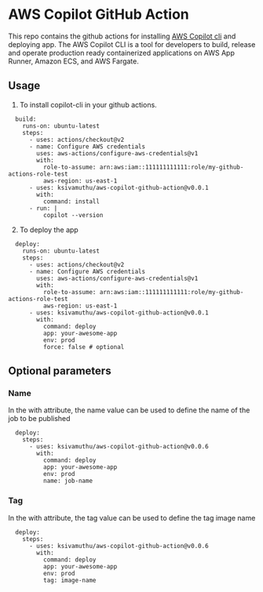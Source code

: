 # AWS Copilot GitHub Action

This repo contains the github actions for installing [AWS Copilot cli](https://github.com/aws/copilot-cli) and deploying app. The AWS Copilot CLI is a tool for developers to build, release and operate production ready containerized applications on AWS App Runner, Amazon ECS, and AWS Fargate.

## Usage

1. To install copilot-cli in your github actions.

```
  build:
    runs-on: ubuntu-latest
    steps:
      - uses: actions/checkout@v2
      - name: Configure AWS credentials
        uses: aws-actions/configure-aws-credentials@v1
        with:
          role-to-assume: arn:aws:iam::111111111111:role/my-github-actions-role-test
          aws-region: us-east-1
      - uses: ksivamuthu/aws-copilot-github-action@v0.0.1
        with:
          command: install
      - run: |
          copilot --version
```

2. To deploy the app

```
  deploy:
    runs-on: ubuntu-latest
    steps:
      - uses: actions/checkout@v2
      - name: Configure AWS credentials
        uses: aws-actions/configure-aws-credentials@v1
        with:
          role-to-assume: arn:aws:iam::111111111111:role/my-github-actions-role-test
          aws-region: us-east-1
      - uses: ksivamuthu/aws-copilot-github-action@v0.0.1
        with:
          command: deploy
          app: your-awesome-app
          env: prod
          force: false # optional
```


## Optional parameters

### Name

In the with attribute, the name value can be used to define the name of the job to be published

```
  deploy:
    steps:
      - uses: ksivamuthu/aws-copilot-github-action@v0.0.6
        with:
          command: deploy
          app: your-awesome-app
          env: prod
          name: job-name
```

### Tag

In the with attribute, the tag value can be used to define the tag image name

```
  deploy:
    steps:
      - uses: ksivamuthu/aws-copilot-github-action@v0.0.6
        with:
          command: deploy
          app: your-awesome-app
          env: prod
          tag: image-name
```